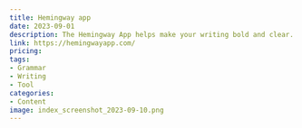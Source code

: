 ```yaml
---
title: Hemingway app
date: 2023-09-01
description: The Hemingway App helps make your writing bold and clear. The app highlights lengthy, complex sentences and common errors.
link: https://hemingwayapp.com/
pricing: 
tags: 
- Grammar
- Writing
- Tool
categories: 
- Content
image: index_screenshot_2023-09-10.png
---
```

